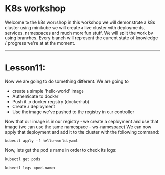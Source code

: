 # K8s workshop

Welcome to the k8s workshop
in this workshop we will demonstrate a k8s cluster using minikube
we will create a live cluster with deployments, services, namespaces and much more fun stuff.
We will split the work by using branches. Every branch will represent the current
state of knowledge / progress we're at at the moment.

---
# Lesson11:
Now we are going to do something different.
We are going to 

* create a simple 'hello-world' image
* Authenticate to docker 
* Push it to docker registry (dockerhub) 
* Create a deployment 
* Use the image we've pushed to the registry in our controller 

Now that our image is in our registry - we create a deployment 
and use that image (we can use the same namespace - ws-namespace)
We can now apply that deployment and add it to the cluster with the following command:

`kubectl apply -f hello-world.yaml`

Now, lets get the pod's name in order to check its logs:

`kubectl get pods`

`kubectl logs <pod-name>`







